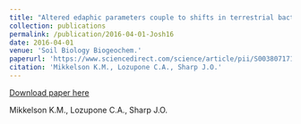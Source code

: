 ```yaml
---
title: "Altered edaphic parameters couple to shifts in terrestrial bacterial community structure associated with insect-induced tree mortality"
collection: publications
permalink: /publication/2016-04-01-Josh16
date: 2016-04-01
venue: 'Soil Biology Biogeochem.'
paperurl: 'https://www.sciencedirect.com/science/article/pii/S0038071715004332?via%3Dihub'
citation: 'Mikkelson K.M., Lozupone C.A., Sharp J.O.'
---
```


<a href='https://www.sciencedirect.com/science/article/pii/S0038071715004332?via%3Dihub'>Download paper here</a>

 Mikkelson K.M., Lozupone C.A., Sharp J.O.
